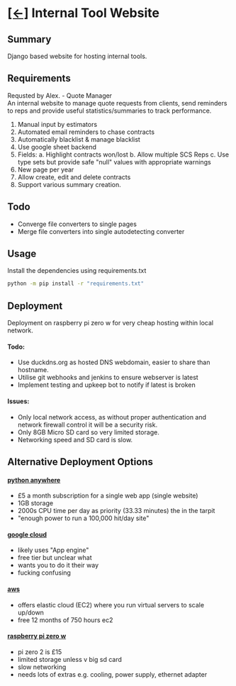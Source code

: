 # [[<-]](../README.md) Internal Tool Website
## Summary
Django based website for hosting internal tools.

## Requirements
Requsted by Alex. - Quote Manager \
An internal website to manage quote requests from clients, send reminders to reps and provide useful statistics/summaries to track performance.
1. Manual input by estimators
2. Automated email reminders to chase contracts
3. Automatically blacklist & manage blacklist
4. Use google sheet backend
5. Fields:
	a. Highlight contracts won/lost	
	b. Allow multiple SCS Reps
	c. Use type sets but provide safe "null" values with appropriate warnings
7. New page per year
8. Allow create, edit and delete contracts
9. Support various summary creation.

## Todo
- Converge file converters to single pages
- Merge file converters into single autodetecting converter


## Usage
Install the dependencies using requirements.txt
``` bash
python -m pip install -r "requirements.txt"
```

## Deployment
Deployment on raspberry pi zero w for very cheap hosting within local network.

#### Todo:
- Use duckdns.org as hosted DNS webdomain, easier to share than hostname.
- Utilise git webhooks and jenkins to ensure webserver is latest
- Implement testing and upkeep bot to notify if latest is broken

#### Issues:
- Only local network access, as without proper authentication and network firewall control it will be a security risk.
- Only 8GB Micro SD card so very limited storage.
- Networking speed and SD card is slow.


## Alternative Deployment Options
#### [python anywhere](https://pythonanywhere.com)
- £5 a month subscription for a single web app (single website)
- 1GB storage
- 2000s CPU time per day as priority (33.33 minutes) the in the tarpit
- "enough power to run a 100,000 hit/day site"

#### [google cloud](https://cloud.google.com)
- likely uses "App engine"
- free tier but unclear what
- wants you to do it their way
- fucking confusing

#### [aws](https://aws.amazon.com/free)
- offers elastic cloud (EC2) where you run virtual servers to scale up/down
- free 12 months of 750 hours ec2

#### [raspberry pi zero w](https://raspberrypi.org)
- pi zero 2 is £15
- limited storage unless v big sd card
- slow networking
- needs lots of extras e.g. cooling, power supply, ethernet adapter

